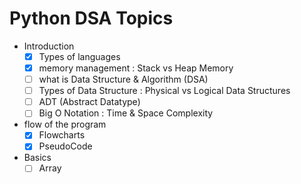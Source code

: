 # Python DSA Topics

- Introduction
    - [x] Types of languages
    - [x] memory management : Stack vs Heap Memory 
    - [ ] what is Data Structure & Algorithm (DSA)
    - [ ] Types of Data Structure : Physical vs Logical Data Structures
    - [ ] ADT (Abstract Datatype)
    - [ ] Big O Notation : Time & Space Complexity

- flow of the program
    - [x] Flowcharts
    - [x] PseudoCode

- Basics
    - [ ] Array
